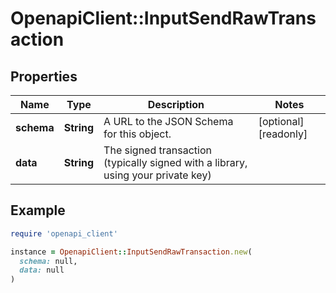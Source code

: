 # OpenapiClient::InputSendRawTransaction

## Properties

| Name | Type | Description | Notes |
| ---- | ---- | ----------- | ----- |
| **schema** | **String** | A URL to the JSON Schema for this object. | [optional][readonly] |
| **data** | **String** | The signed transaction (typically signed with a library, using your private key) |  |

## Example

```ruby
require 'openapi_client'

instance = OpenapiClient::InputSendRawTransaction.new(
  schema: null,
  data: null
)
```


